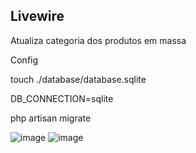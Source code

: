 ## Livewire

<p>Atualiza categoria dos produtos em massa</p>

<p>Config</p>
touch ./database/database.sqlite

DB_CONNECTION=sqlite

php artisan migrate

![image](https://user-images.githubusercontent.com/58947372/181607882-42dd6ee1-5b4a-4bbd-b1ba-05f6e6e17dff.png)
![image](https://user-images.githubusercontent.com/58947372/181607988-bddba5f8-0bf5-404c-b6ce-324a5c09079f.png)


